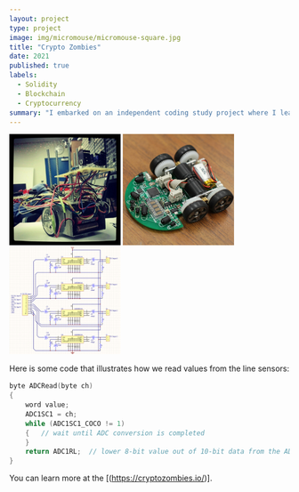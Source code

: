 ```yaml
---
layout: project
type: project
image: img/micromouse/micromouse-square.jpg
title: "Crypto Zombies"
date: 2021
published: true
labels:
  - Solidity
  - Blockchain
  - Cryptocurrency
summary: "I embarked on an independent coding study project where I learned the basics of coding in Solidity and making smart contracts for cryptocurrency. I used the Crypto Zombies web course for guidance."
---
```


<div class="text-center p-4">
  <img width="200px" src="../img/micromouse/micromouse-robot.png" class="img-thumbnail" >
  <img width="200px" src="../img/micromouse/micromouse-robot-2.jpg" class="img-thumbnail" >
  <img width="200px" src="../img/micromouse/micromouse-circuit.png" class="img-thumbnail" >
</div>



Here is some code that illustrates how we read values from the line sensors:

```cpp
byte ADCRead(byte ch)
{
    word value;
    ADC1SC1 = ch;
    while (ADC1SC1_COCO != 1)
    {   // wait until ADC conversion is completed   
    }
    return ADC1RL;  // lower 8-bit value out of 10-bit data from the ADC
}
```

You can learn more at the [(https://cryptozombies.io/)].
